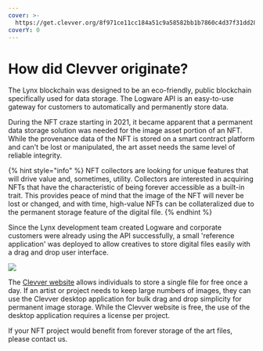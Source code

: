 ```yaml
---
cover: >-
  https://get.clevver.org/8f971ce11cc184a51c9a58582bb1b7860c4d37f31dd281cdc45f9604977bdbd1.png
coverY: 0
---
```


# How did Clevver originate?



The Lynx blockchain was designed to be an eco-friendly, public blockchain specifically used for data storage. The Logware API is an easy-to-use gateway for customers to automatically and permanently store data.

During the NFT craze starting in 2021, it became apparent that a permanent data storage solution was needed for the image asset portion of an NFT. While the provenance data of the NFT is stored on a smart contract platform and can't be lost or manipulated, the art asset needs the same level of reliable integrity.&#x20;

{% hint style="info" %}
NFT collectors are looking for unique features that will drive value and, sometimes, utility. Collectors are interested in acquiring NFTs that have the characteristic of being forever accessible as a built-in trait. This provides peace of mind that the image of the NFT will never be lost or changed, and with time, high-value NFTs can be collateralized due to the permanent storage feature of the digital file.
{% endhint %}

Since the Lynx development team created Logware and corporate customers were already using the API successfully, a small 'reference application' was deployed to allow creatives to store digital files easily with a drag and drop user interface.&#x20;

![](https://get.clevver.org/2e0cb655b8019757fe288d6d9509e78bdf510b3517c82f8941f3e772ed0b0fcb.png)

The [Clevver website](https://clevver.org/) allows individuals to store a single file for free once a day. If an artist or project needs to keep large numbers of images, they can use the Clevver desktop application for bulk drag and drop simplicity for permanent image storage. While the Clevver website is free, the use of the desktop application requires a license per project.

If your NFT project would benefit from forever storage of the art files, please contact us.&#x20;
